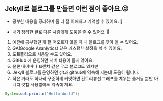 ## Jekyll로 블로그를 만들면 이런 점이 좋아요.:stuck_out_tongue_closed_eyes:

* 공부한 내용을 정리하며 좀 더 잘 이해하고 기억할 수 있어요. :hamster:
- 내가 정리한 글로 다른 사람에게 도움을 줄 수 있어요. :dog:
1. 예전에 공부했던 게 잘 떠오르지 않을 때 내 블로그를 찾아 볼 수 있어요.
1. GA(Google Ananlytics) 같은 커스텀한 설정을 할 수 있어요.
1. 포트폴리오로 사용할 수도 있어요. 
1. GitHub 에 운영하면 서버 비용이 들지 않아요.
1. 물론 네이버나 브랜치 같은 무료 블로그도 있지만 
1. Jekyll 블로그를 운영하면 git과 github에 익숙해 지는데 도움이 됩니다.
1. 작은 거라도 하나씩 꾸준하게 커밋하면 컨트리뷰션 그래프를 채우는 즐거움 뿐만 아니라 깃헙 사용법에도 익숙해 져요.

```java
System.out.println("Hello World");
```

